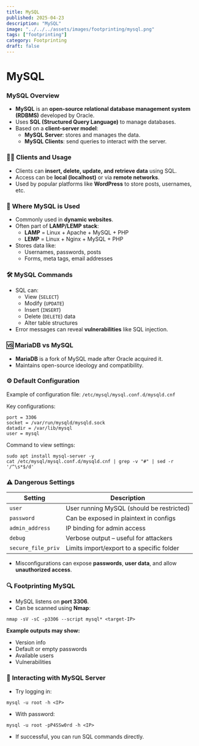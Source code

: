 ```yaml
---
title: MySQL
published: 2025-04-23
description: "MySQL"
image: "../../../assets/images/footprinting/mysql.png"
tags: ["footprinting"]
category: Footprinting
draft: false
---
```

# MySQL

### **MySQL Overview**

- **MySQL** is an **open-source relational database management system (RDBMS)** developed by Oracle.
- Uses **SQL (Structured Query Language)** to manage databases.
- Based on a **client-server model**:
    - **MySQL Server**: stores and manages the data.
    - **MySQL Clients**: send queries to interact with the server.

### 🧑‍💻 **Clients and Usage**

- Clients can **insert, delete, update, and retrieve data** using SQL.
- Access can be **local (localhost)** or via **remote networks**.
- Used by popular platforms like **WordPress** to store posts, usernames, etc.

### 🧰 **Where MySQL is Used**

- Commonly used in **dynamic websites**.
- Often part of **LAMP/LEMP stack**:
    - **LAMP** = Linux + Apache + MySQL + PHP
    - **LEMP** = Linux + Nginx + MySQL + PHP
- Stores data like:
    - Usernames, passwords, posts
    - Forms, meta tags, email addresses

### 🛠️ **MySQL Commands**

- SQL can:
    - View (`SELECT`)
    - Modify (`UPDATE`)
    - Insert (`INSERT`)
    - Delete (`DELETE`) data
    - Alter table structures
- Error messages can reveal **vulnerabilities** like SQL injection.

### 🆚 **MariaDB vs MySQL**

- **MariaDB** is a fork of MySQL made after Oracle acquired it.
- Maintains open-source ideology and compatibility.

### ⚙️ **Default Configuration**

Example of configuration file: `/etc/mysql/mysql.conf.d/mysqld.cnf`

Key configurations:

```
port = 3306
socket = /var/run/mysqld/mysqld.sock
datadir = /var/lib/mysql
user = mysql
```

Command to view settings:

```
sudo apt install mysql-server -y
cat /etc/mysql/mysql.conf.d/mysqld.cnf | grep -v "#" | sed -r '/^\s*$/d'
```

### ⚠️ **Dangerous Settings**

| Setting | Description |
| --- | --- |
| `user` | User running MySQL (should be restricted) |
| `password` | Can be exposed in plaintext in configs |
| `admin_address` | IP binding for admin access |
| `debug` | Verbose output – useful for attackers |
| `secure_file_priv` | Limits import/export to a specific folder |
- Misconfigurations can expose **passwords**, **user data**, and allow **unauthorized access**.

### 🔍 **Footprinting MySQL**

- MySQL listens on **port 3306**.
- Can be scanned using **Nmap**:

```
nmap -sV -sC -p3306 --script mysql* <target-IP>
```

**Example outputs may show:**

- Version info
- Default or empty passwords
- Available users
- Vulnerabilities

### 🔑 **Interacting with MySQL Server**

- Try logging in:

```
mysql -u root -h <IP>
```

- With password:

```
mysql -u root -pP4SSw0rd -h <IP>
```

- If successful, you can run SQL commands directly.